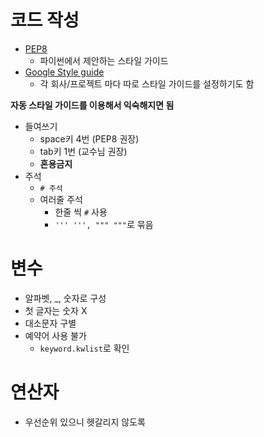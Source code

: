 # 코드 작성
- [PEP8](https://www.python.org/dev/peps/pep-0008/)
  - 파이썬에서 제안하는 스타일 가이드
- [Google Style guide](https://google.github.io/styleguide/pyguide.html)
  - 각 회사/프로젝트 마다 따로 스타일 가이드를 설정하기도 함

**자동 스타일 가이드를 이용해서 익숙해지면 됨**

- 들여쓰기
  - space키 4번 (PEP8 권장)
  - tab키 1번 (교수님 권장)
  - **혼용금지**
- 주석
  - `# 주석`
  - 여러줄 주석
    - 한줄 씩 `#` 사용
    - `''' ''', """ """`로 묶음

# 변수
- 알파벳, _, 숫자로 구성
- 첫 글자는 숫자 X
- 대소문자 구별
- 예약어 사용 불가
  - `keyword.kwlist`로 확인

# 연산자
- 우선순위 있으니 헷갈리지 않도록